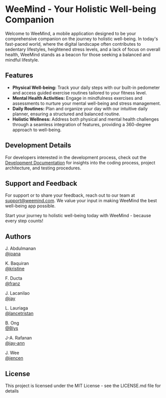 # WeeMind - Your Holistic Well-being Companion

Welcome to WeeMind, a mobile application designed to be your comprehensive companion on the journey to holistic well-being. In today's fast-paced world, where the digital landscape often contributes to sedentary lifestyles, heightened stress levels, and a lack of focus on overall health, WeeMind stands as a beacon for those seeking a balanced and mindful lifestyle.

## Features

- **Physical Well-being:** Track your daily steps with our built-in pedometer and access guided exercise routines tailored to your fitness level.
- **Mental Health Activities:** Engage in mindfulness exercises and assessments to nurture your mental well-being and stress management.
- **Daily Routines:** Plan and organize your day with our intuitive daily planner, ensuring a structured and balanced routine.
- **Holistic Wellness:** Address both physical and mental health challenges through a seamless integration of features, providing a 360-degree approach to well-being.

## Development Details

For developers interested in the development process, check out the [Development Documentation](https://docs.google.com/document/d/1NcM-2a3pFOB1jsce8Kllpw49QwFyG7ky8HhwVYzyUDQ/edit?usp=sharing) for insights into the coding process, project architecture, and testing procedures.

## Support and Feedback

For support or to share your feedback, reach out to our team at support@weemind.com. We value your input in making WeeMind the best well-being app possible.

Start your journey to holistic well-being today with WeeMind - because every step counts!

## Authors

J. Abdulmanan  
[@joana](8213866@ntc.edu.ph)

K. Baquiran  
[@kristine](8215029@ntc.edu.ph)

F. Ducta  
[@franz](8204485@ntc.edu.ph)

J. Lacanilao  
[@jay](8210409@ntc.edu.ph)

L. Lauriaga  
[@lancetristan](8200855@ntc.edu.ph)

B. Ong  
[@Blys](8211710@ntc.edu.ph)

J-A. Rafanan  
[@jay-ann](8212474@ntc.edu.ph)

J. Wee  
[@jencen](8212778@ntc.edu.ph)

## License

This project is licensed under the MIT License - see the LICENSE.md file for details
